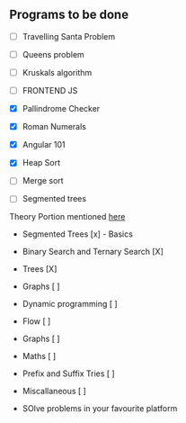 ## Programs to be done

- [ ] Travelling Santa Problem

- [ ] Queens problem

- [ ] Kruskals algorithm

- [ ] FRONTEND JS

- [X] Pallindrome Checker

- [X] Roman Numerals

- [X] Angular 101

- [X] Heap Sort

- [ ] Merge sort

- [ ] Segmented trees

Theory Portion mentioned [here](https://github.com/hkirat/Algorithmic-Resources)

- Segmented Trees [x] - Basics
- Binary Search and Ternary Search [X]
- Trees [X]
- Graphs [ ]
- Dynamic programming [ ]
- Flow [ ]
- Graphs [ ]
- Maths  [ ]
- Prefix and Suffix Tries [ ]
- Miscallaneous [ ]

- SOlve problems in your favourite platform
